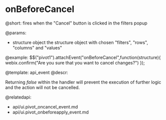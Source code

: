 onBeforeCancel
=============

@short:
	 fires when the "Cancel" button is clicked in the filters popup 

@params:
- structure			object			the structure object with chosen "filters", "rows", "columns" and "values" 

@example:
$$("pivot1").attachEvent("onBeforeCancel",function(structure){
	webix.confirm("Are you sure that you want to cancel changes?")
});


@template:	api_event
@descr:

Returning *false* within the handler will prevent the execution of further logic and the action will not be cancelled.

@relatedapi:
- api/ui.pivot_oncancel_event.md
- api/ui.pivot_onbeforeapply_event.md

